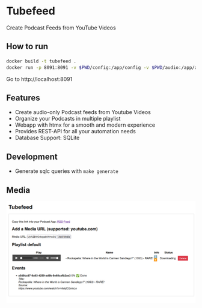 # Tubefeed

Create Podcast Feeds from YouTube Videos

## How to run

~~~sh
docker build -t tubefeed .
docker run -p 8091:8091 -v $PWD/config:/app/config -v $PWD/audio:/app/audio -e EXTERNAL_URL=localhost:8091 tubefeed
~~~

Go to http://localhost:8091

## Features

* Create audio-only Podcast feeds from Youtube Videos
* Organize your Podcasts in multiple playlist
* Webapp with htmx for a smooth and modern experience
* Provides REST-API for all your automation needs
* Database Support: SQLite

## Development

* Generate sqlc queries with `make generate`

## Media

![Tubefeed Screenshot](screenshot.png "Tubefeed")
